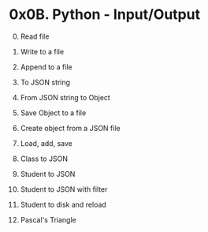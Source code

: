 # 0x0B. Python - Input/Output

0. Read file

1. Write to a file

2. Append to a file

3. To JSON string

4. From JSON string to Object

5. Save Object to a file

6. Create object from a JSON file

7. Load, add, save

8. Class to JSON

9. Student to JSON

10. Student to JSON with filter

11. Student to disk and reload

12. Pascal's Triangle
